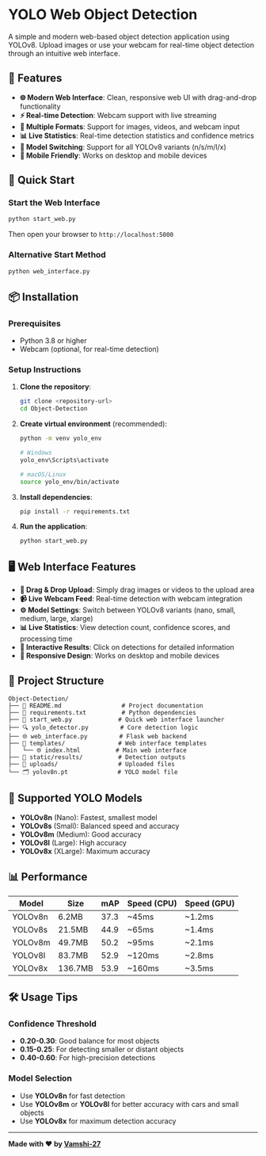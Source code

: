 # YOLO Web Object Detection

A simple and modern web-based object detection application using YOLOv8. Upload images or use your webcam for real-time object detection through an intuitive web interface.

## 🌟 Features

- **🌐 Modern Web Interface**: Clean, responsive web UI with drag-and-drop functionality
- **⚡ Real-time Detection**: Webcam support with live streaming
- **🎯 Multiple Formats**: Support for images, videos, and webcam input
- **📊 Live Statistics**: Real-time detection statistics and confidence metrics
- **🎨 Model Switching**: Support for all YOLOv8 variants (n/s/m/l/x)
- **📱 Mobile Friendly**: Works on desktop and mobile devices

## 🚀 Quick Start

### Start the Web Interface
```bash
python start_web.py
```

Then open your browser to `http://localhost:5000`

### Alternative Start Method
```bash
python web_interface.py
```

## 📦 Installation

### Prerequisites
- Python 3.8 or higher
- Webcam (optional, for real-time detection)

### Setup Instructions

1. **Clone the repository**:
   ```bash
   git clone <repository-url>
   cd Object-Detection
   ```

2. **Create virtual environment** (recommended):
   ```bash
   python -m venv yolo_env
   
   # Windows
   yolo_env\Scripts\activate
   
   # macOS/Linux
   source yolo_env/bin/activate
   ```

3. **Install dependencies**:
   ```bash
   pip install -r requirements.txt
   ```

4. **Run the application**:
   ```bash
   python start_web.py
   ```

## 🖥️ Web Interface Features

- **📁 Drag & Drop Upload**: Simply drag images or videos to the upload area
- **📹 Live Webcam Feed**: Real-time detection with webcam integration
- **⚙️ Model Settings**: Switch between YOLOv8 variants (nano, small, medium, large, xlarge)
- **📊 Live Statistics**: View detection count, confidence scores, and processing time
- **🎯 Interactive Results**: Click on detections for detailed information
- **📱 Responsive Design**: Works on desktop and mobile devices

## 📁 Project Structure

```
Object-Detection/
├── 📄 README.md                 # Project documentation
├── 📄 requirements.txt          # Python dependencies
├── 📄 start_web.py             # Quick web interface launcher
├── 🔍 yolo_detector.py         # Core detection logic
├── 🌐 web_interface.py         # Flask web backend
├── 📁 templates/               # Web interface templates
│   └── 🌐 index.html          # Main web interface
├── 📁 static/results/          # Detection outputs
├── 📁 uploads/                 # Uploaded files
└── 🗂️ yolov8n.pt              # YOLO model file
```

## 🎯 Supported YOLO Models

- **YOLOv8n** (Nano): Fastest, smallest model
- **YOLOv8s** (Small): Balanced speed and accuracy  
- **YOLOv8m** (Medium): Good accuracy
- **YOLOv8l** (Large): High accuracy
- **YOLOv8x** (XLarge): Maximum accuracy

## 📊 Performance

| Model | Size | mAP | Speed (CPU) | Speed (GPU) |
|-------|------|-----|-------------|-------------|
| YOLOv8n | 6.2MB | 37.3 | ~45ms | ~1.2ms |
| YOLOv8s | 21.5MB | 44.9 | ~65ms | ~1.4ms |
| YOLOv8m | 49.7MB | 50.2 | ~95ms | ~2.1ms |
| YOLOv8l | 83.7MB | 52.9 | ~120ms | ~2.8ms |
| YOLOv8x | 136.7MB | 53.9 | ~160ms | ~3.5ms |

## 🛠️ Usage Tips

### Confidence Threshold
- **0.20-0.30**: Good balance for most objects
- **0.15-0.25**: For detecting smaller or distant objects
- **0.40-0.60**: For high-precision detections

### Model Selection
- Use **YOLOv8n** for fast detection
- Use **YOLOv8m** or **YOLOv8l** for better accuracy with cars and small objects
- Use **YOLOv8x** for maximum detection accuracy


---

**Made with ❤️ by [Vamshi-27](https://github.com/Vamshi-27)**